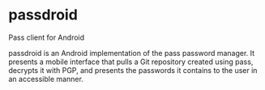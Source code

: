 # passdroid
Pass client for Android

passdroid is an Android implementation of the pass password manager. It presents a mobile interface that pulls a Git repository created using pass, decrypts it with PGP, and presents the passwords it contains to the user in an accessible manner.

